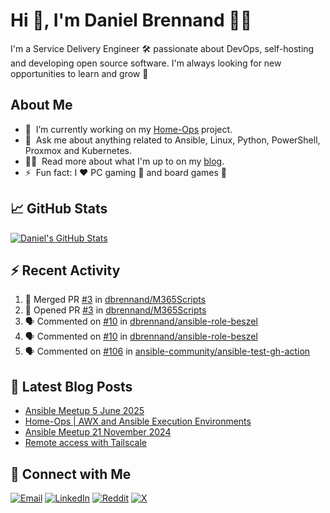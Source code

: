 # Hi 👋, I'm Daniel Brennand 👨‍💻

I'm a Service Delivery Engineer 🛠 passionate about DevOps, self-hosting and developing open source software. I'm always looking for new opportunities to learn and grow 🌱

## About Me

- 🔭 &nbsp;I’m currently working on my [Home-Ops](https://github.com/dbrennand/home-ops) project.
- 💬 &nbsp;Ask me about anything related to Ansible, Linux, Python, PowerShell, Proxmox and Kubernetes.
- 👨‍💻 &nbsp;Read more about what I'm up to on my [blog](https://dbren.uk).
- ⚡ &nbsp;Fun fact: I ❤️ PC gaming 👾 and board games 🎲

## 📈 GitHub Stats

[![Daniel's GitHub Stats](https://github-readme-stats.vercel.app/api?username=dbrennand&show_icons=true&count_private=true&hide_border=true&theme=dark)](https://github.com/anuraghazra/github-readme-stats)

## ⚡ Recent Activity

<!--START_SECTION:activity-->
1. 🎉 Merged PR [#3](https://github.com/dbrennand/M365Scripts/pull/3) in [dbrennand/M365Scripts](https://github.com/dbrennand/M365Scripts)
2. 💪 Opened PR [#3](https://github.com/dbrennand/M365Scripts/pull/3) in [dbrennand/M365Scripts](https://github.com/dbrennand/M365Scripts)
3. 🗣 Commented on [#10](https://github.com/dbrennand/ansible-role-beszel/pull/10#issuecomment-3243877662) in [dbrennand/ansible-role-beszel](https://github.com/dbrennand/ansible-role-beszel)
4. 🗣 Commented on [#10](https://github.com/dbrennand/ansible-role-beszel/pull/10#issuecomment-3241268847) in [dbrennand/ansible-role-beszel](https://github.com/dbrennand/ansible-role-beszel)
5. 🗣 Commented on [#106](https://github.com/ansible-community/ansible-test-gh-action/issues/106#issuecomment-3239900895) in [ansible-community/ansible-test-gh-action](https://github.com/ansible-community/ansible-test-gh-action)
<!--END_SECTION:activity-->

## 📝 Latest Blog Posts

<!-- BLOG-POST-LIST:START -->
- [Ansible Meetup 5 June 2025](https://dbren.uk/blog/ansible-meetup-5-june/)
- [Home-Ops | AWX and Ansible Execution Environments](https://dbren.uk/blog/homeops-ansible-ee/)
- [Ansible Meetup 21 November 2024](https://dbren.uk/blog/ansible-meetup-21-november/)
- [Remote access with Tailscale](https://dbren.uk/blog/tailscale/)
<!-- BLOG-POST-LIST:END -->

## 💬 Connect with Me

[![Email](https://img.shields.io/badge/Email-D14836?style=flat&logo=gmail&logoColor=white)](mailto:contact@danielbrennand.com) [![LinkedIn](https://img.shields.io/badge/Linkedin-%230077B5.svg?style=flat&logo=linkedin&logoColor=white)](https://www.linkedin.com/in/dbrenuk) [![Reddit](https://img.shields.io/badge/Reddit-FF4500?style=flat&logo=reddit&logoColor=white)](https://www.reddit.com/user/dbrenuk) [![X](https://img.shields.io/badge/X-%23000000.svg?style=flat&logo=X&logoColor=white)](https://twitter.com/dbrenuk)

